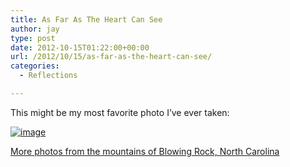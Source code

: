 ```yaml
---
title: As Far As The Heart Can See
author: jay
type: post
date: 2012-10-15T01:22:00+00:00
url: /2012/10/15/as-far-as-the-heart-can-see/
categories:
  - Reflections

---
```

This might be my most favorite photo I’ve ever taken:

[![image][1]][2]

[More photos from the mountains of Blowing Rock, North Carolina][3]

 [1]: https://photos.smugmug.com/All/Mountain-Trip-2012/i-NMnbnDL/1/XL/DSC6884-XL.jpg
 [2]: http://photos.littleriverview.org/All/Mountain-Trip-2012/25930768_fBvbJC#!i=2149935327&k=NMnbnDL&lb=1&s=A
 [3]: http://photos.littleriverview.org/All/Mountain-Trip-2012/25930768_fBvbJC#!i=2149886996&k=zZ9XhHX